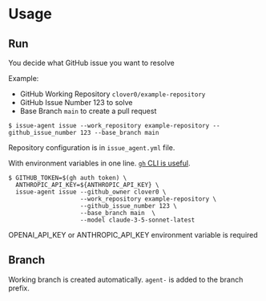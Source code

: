 # Usage

## Run
You decide what GitHub issue you want to resolve

Example:

- GitHub Working Repository `clover0/example-repository`
- GitHub Issue Number 123 to solve
- Base Branch `main` to create a pull request

```shell
$ issue-agent issue --work_repository example-repository --github_issue_number 123 --base_branch main 
```

Repository configuration is in `issue_agent.yml` file.


With environment variables in one line. [`gh` CLI is useful](https://github.com/cli/cli#installation).
```shell
$ GITHUB_TOKEN=$(gh auth token) \
  ANTHROPIC_API_KEY=${ANTHROPIC_API_KEY} \
  issue-agent issue --github_owner clover0 \
                    --work_repository example-repository \
                    --github_issue_number 123 \
                    --base_branch main  \
                    --model claude-3-5-sonnet-latest
```

OPENAI_API_KEY or ANTHROPIC_API_KEY environment variable is required


## Branch

Working branch is created automatically. `agent-` is added to the branch prefix.
